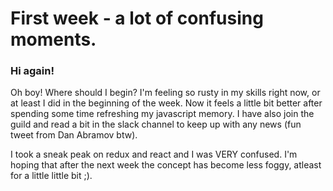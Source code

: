 # First week - a lot of confusing moments. 

### Hi again!

Oh boy! Where should I begin? I'm feeling so rusty in my skills right now, or at least I did in the beginning of the week. 
Now it feels a little bit better after spending some time refreshing my javascript memory. 
I have also join the guild and read a bit in the slack channel to keep up with any news (fun tweet from Dan Abramov btw). <br>

I took a sneak peak on redux and react and I was VERY confused. I'm hoping that after the next week the concept has become less foggy, atleast for a little little bit ;). 

